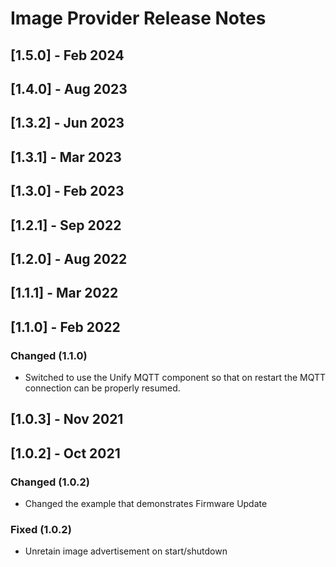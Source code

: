 # Image Provider Release Notes

## [1.5.0] - Feb 2024

## [1.4.0] - Aug 2023

## [1.3.2] - Jun 2023

## [1.3.1] - Mar 2023

## [1.3.0] - Feb 2023

## [1.2.1] - Sep 2022

## [1.2.0] - Aug 2022

## [1.1.1] - Mar 2022

## [1.1.0] - Feb 2022

### Changed (1.1.0)

* Switched to use the Unify MQTT component so that on restart the MQTT connection can be properly resumed.

## [1.0.3] - Nov 2021

## [1.0.2] - Oct 2021

### Changed (1.0.2)

* Changed the example that demonstrates Firmware Update

### Fixed (1.0.2)

* Unretain image advertisement on start/shutdown
